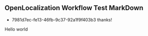 ## OpenLocalization Workflow Test MarkDown
* 7981d7ec-fe13-46fb-9c37-92a1f9f403b3 
thanks!

Hello world